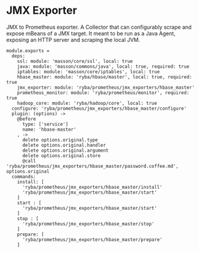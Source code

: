 
# JMX Exporter

JMX to Prometheus exporter.
A Collector that can configurably scrape and expose mBeans of a JMX target. 
It meant to be run as a Java Agent, exposing an HTTP server and scraping the local JVM.

    module.exports =
      deps:
        ssl: module: 'masson/core/ssl', local: true
        java: module: 'masson/commons/java', local: true, required: true
        iptables: module: 'masson/core/iptables', local: true
        hbase_master: module: 'ryba/hbase/master', local: true, required: true
        jmx_exporter: module: 'ryba/prometheus/jmx_exporters/hbase_master'
        prometheus_monitor: module: 'ryba/prometheus/monitor', required: true
        hadoop_core: module: 'ryba/hadoop/core', local: true
      configure: 'ryba/prometheus/jmx_exporters/hbase_master/configure'
      plugin: (options) ->
        @before
          type: ['service']
          name: 'hbase-master'
        , ->
          delete options.original.type
          delete options.original.handler
          delete options.original.argument
          delete options.original.store
          @call 'ryba/prometheus/jmx_exporters/hbase_master/password.coffee.md', options.original
      commands:
        install: [
          'ryba/prometheus/jmx_exporters/hbase_master/install'
          'ryba/prometheus/jmx_exporters/hbase_master/start'
        ]
        start : [
          'ryba/prometheus/jmx_exporters/hbase_master/start'
        ]
        stop : [
          'ryba/prometheus/jmx_exporters/hbase_master/stop'
        ]
        prepare: [
          'ryba/prometheus/jmx_exporters/hbase_master/prepare'
        ]
